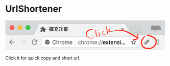 # UrlShortener

<img src="https://github.com/wowissu/UrlShortener/blob/master/images/chrome_display.png" width="500">

Click it for quick copy and short url.



